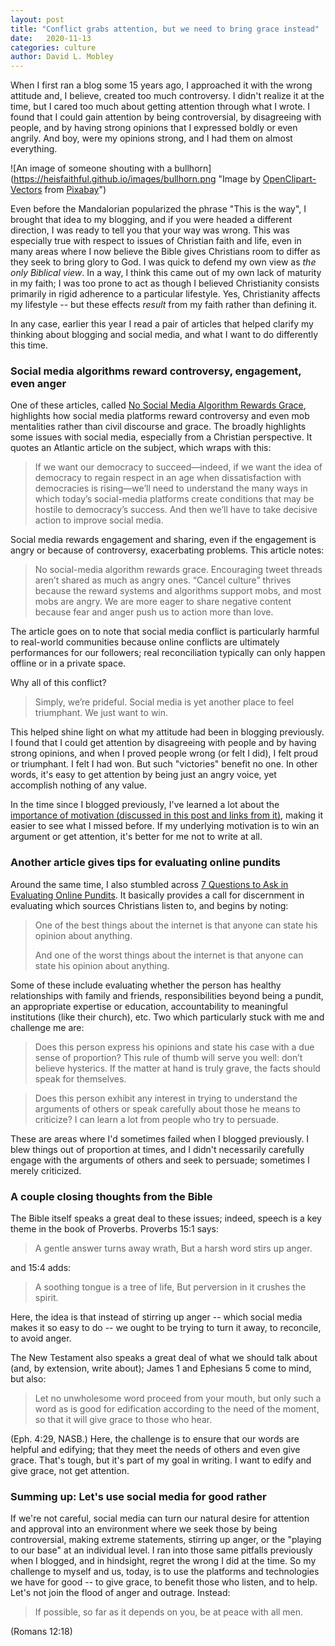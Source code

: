 ```yaml
---
layout: post
title: "Conflict grabs attention, but we need to bring grace instead"
date:   2020-11-13
categories: culture
author: David L. Mobley
---
```


When I first ran a blog some 15 years ago, I approached it with the wrong attitude and, I believe, created too much controversy. I didn't realize it at the time, but I cared too much about getting attention through what I wrote. I found that I could gain attention by being controversial, by disagreeing with people, and by having strong opinions that I expressed boldly or even angrily. And boy, were my opinions strong, and I had them on almost everything.

![An image of someone shouting with a bullhorn](https://heisfaithful.github.io/images/bullhorn.png "Image by <a href="https://pixabay.com/users/openclipart-vectors-30363/?utm_source=link-attribution&amp;utm_medium=referral&amp;utm_campaign=image&amp;utm_content=2026013">OpenClipart-Vectors</a> from <a href="https://pixabay.com/?utm_source=link-attribution&amp;utm_medium=referral&amp;utm_campaign=image&amp;utm_content=2026013">Pixabay</a>")

Even before the Mandalorian popularized the phrase "This is the way", I brought that idea to my blogging, and if you were headed a different direction, I was ready to tell you that your way was wrong. This was especially true with respect to issues of Christian faith and life, even in many areas where I now believe the Bible gives Christians room to differ as they seek to bring glory to God. I was quick to defend my own view as *the only Biblical view*. In a way, I think this came out of my own lack of maturity in my faith; I was too prone to act as though I believed Christianity consists primarily in rigid adherence to a particular lifestyle. Yes, Christianity affects my lifestyle -- but these effects *result* from my faith rather than defining it.

In any case, earlier this year I read a pair of articles that helped clarify my thinking about blogging and social media, and what I want to do differently this time.

### Social media algorithms reward controversy, engagement, even anger

One of these articles, called [No Social Media Algorithm Rewards Grace](https://www.thegospelcoalition.org/article/social-media-algorithm-rewards-grace/), highlights how social media platforms reward controversy and even mob mentalities rather than civil discourse and grace. The broadly highlights some issues with social media, especially from a Christian perspective. It quotes an Atlantic article on the subject, which wraps with this:
> If we want our democracy to succeed—indeed, if we want the idea of democracy to regain respect in an age when dissatisfaction with democracies is rising—we’ll need to understand the many ways in which today’s social-media platforms create conditions that may be hostile to democracy’s success. And then we’ll have to take decisive action to improve social media.

Social media rewards engagement and sharing, even if the engagement is angry or because of controversy, exacerbating problems. This article notes:

> No social-media algorithm rewards grace. Encouraging tweet threads aren’t shared as much as angry ones. “Cancel culture” thrives because the reward systems and algorithms support mobs, and most mobs are angry. We are more eager to share negative content because fear and anger push us to action more than love.

The article goes on to note that social media conflict is particularly harmful to real-world communities because online conflicts are ultimately performances for our followers; real reconciliation typically can only happen offline or in a private space.

Why all of this conflict?
> Simply, we’re prideful. Social media is yet another place to feel triumphant. We just want to win.

This helped shine light on what my attitude had been in blogging previously. I found that I could get attention by disagreeing with people and by having strong opinions, and when I proved people wrong (or felt I did), I felt proud or triumphant. I felt I had won. But such "victories" benefit no one. In other words, it's easy to get attention by being just an angry voice, yet accomplish nothing of any value.

In the time since I blogged previously, I've learned a lot about the [importance of motivation (discussed in this post and links from it)](https://heisfaithful.github.io/worship/2020/05/21/worship3.html), making it easier to see what I missed before. If my underlying motivation is to win an argument or get attention, it's better for me not to write at all.

### Another article gives tips for evaluating online pundits

Around the same time, I also stumbled across [7 Questions to Ask in Evaluating Online Pundits](https://www.thegospelcoalition.org/blogs/kevin-deyoung/seven-questions-to-ask-in-evaluating-online-pundits/). It basically provides a call for discernment in evaluating which sources Christians listen to, and begins by noting:

> One of the best things about the internet is that anyone can state his opinion about anything.
>
>And one of the worst things about the internet is that anyone can state his opinion about anything.

Some of these include evaluating whether the person has healthy relationships with family and friends, responsibilities beyond being a pundit, an appropriate expertise or education, accountability to meaningful institutions (like their church), etc. Two which particularly stuck with me and challenge me are:

> Does this person express his opinions and state his case with a due sense of proportion? This rule of thumb will serve you well: don’t believe hysterics. If the matter at hand is truly grave, the facts should speak for themselves.

> Does this person exhibit any interest in trying to understand the arguments of others or speak carefully about those he means to criticize? I can learn a lot from people who try to persuade.

These are areas where I'd sometimes failed when I blogged previously. I blew things out of proportion at times, and I didn't necessarily carefully engage with the arguments of others and seek to persuade; sometimes I merely criticized.

### A couple closing thoughts from the Bible

The Bible itself speaks a great deal to these issues; indeed, speech is a key theme in the book of Proverbs. Proverbs 15:1 says:

> A gentle answer turns away wrath,
But a harsh word stirs up anger.

and 15:4 adds:
> A soothing tongue is a tree of life,
But perversion in it crushes the spirit.

Here, the idea is that instead of stirring up anger -- which social media makes it so easy to do -- we ought to be trying to turn it away, to reconcile, to avoid anger.

The New Testament also speaks a great deal of what we should talk about (and, by extension, write about); James 1 and Ephesians 5 come to mind, but also:
> Let no unwholesome word proceed from your mouth, but only such a word as is good for edification according to the need of the moment, so that it will give grace to those who hear.

(Eph. 4:29, NASB.) Here, the challenge is to ensure that our words are helpful and edifying; that they meet the needs of others and even give grace. That's tough, but it's part of my goal in writing. I want to edify and give grace, not get attention.

### Summing up: Let's use social media for good rather

If we're not careful, social media can turn our natural desire for attention and approval into an environment where we seek those by being controversial, making extreme statements, stirring up anger, or the "playing to our base" at an individual level. I ran into those same pitfalls previously when I blogged, and in hindsight, regret the wrong I did at the time. So my challenge to myself and us, today, is to use the platforms and technologies we have for good -- to give grace, to benefit those who listen, and to help. Let's not join the flood of anger and outrage. Instead:
> If possible, so far as it depends on you, be at peace with all men.

(Romans 12:18)
